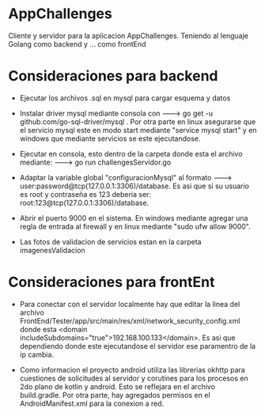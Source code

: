 # AppChallenges
Cliente y servidor para la aplicacion AppChallenges. Teniendo al lenguaje Golang como backend y ... como frontEnd


# Consideraciones para backend

* Ejecutar los archivos .sql en mysql para cargar esquema y datos

* Instalar driver mysql mediante consola con ---> go get -u github.com/go-sql-driver/mysql . Por otra parte en linux asegurarse que el servicio mysql este en modo start mediante "service mysql start" y en windows que mediante servicios se este ejecutandose.

* Ejecutar en consola, esto dentro de la carpeta donde esta el archivo mediante:  ---> go run challengesServidor.go

* Adaptar la variable global "configuracionMysql" al formato ---> user:password@tcp(127.0.0.1:3306)/database.
Es asi que si su usuario es root y contraseña es 123 deberia ser:  root:123@tcp(127.0.0.1:3306)/database.

* Abrir el puerto 9000 en el sistema. En windows mediante agregar una regla de entrada al firewall y en linux mediante "sudo ufw allow 9000". 

* Las fotos de validacion de servicios estan en la carpeta imagenesValidacion

# Consideraciones para frontEnt

* Para conectar con el servidor localmente hay que editar la linea del archivo FrontEnd/Tester/app/src/main/res/xml/network_security_config.xml donde esta \<domain includeSubdomains="true">192.168.100.133\</domain>. Es asi que dependiendo donde este ejecutandose el servidor ese paramentro de la ip cambia.

* Como informacion el proyecto android utiliza las librerias okhttp para cuestiones de solicitudes al servidor y corutines para los procesos en 2do plano de kotlin y android. Esto se reflejara en el archivo build.gradle. Por otra parte, hay agregados permisos en el AndroidManifest.xml para la conexion a red.

